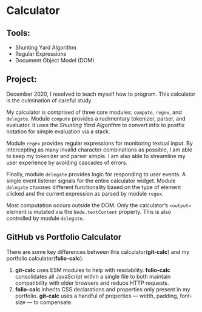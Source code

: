 # Calculator

## Tools:
- Shunting Yard Algorithm
- Regular Expressions
- Document Object Model (DOM)

## Project:
December 2020, I resolved to teach myself how to program. This calculator is the culmination of careful study.

My calculator is comprised of three core modules: `compute`, `regex`, and `delegate`. Module `compute` provides a rudimentary tokenizer, parser, and evaluator. it uses the *Shunting Yard Algorithm* to convert infix to postfix notation for simple evaluation via a stack.

Module `regex` provides regular expressions for monitoring textual input. By intercepting as many invalid character combinations as possible, I am able to keep my tokenizer and parser simple. I am also able to streamline my user experience by avoiding cascades of errors.

Finally, module `delegate` provides logic for responding to user events. A single event listener signals for the entire calculator widget. Module `delegate` chooses different functionality based on the type of element clicked and the current expression as parsed by module `regex`.

Most computation occurs outside the DOM. Only the calculator’s `<output>` element is mutated via the `Node.textContent` property. This is also controlled by module `delegate`.

## GitHub vs Portfolio Calculator
There are some key differences between this calculator(**git-calc**) and my portfolio calculator(**folio-calc**):
1. **git-calc** uses ESM modules to help with readability. **folio-calc** consolidates all JavaScript within a single file to both maintain compatibility with older browsers and reduce HTTP requests.
2. **folio-calc** inherits CSS declarations and properties only present in my portfolio. **git-calc** uses a handful of properties — width, padding, font-size — to compensate.
